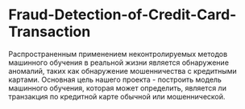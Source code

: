 # Fraud-Detection-of-Credit-Card-Transaction

Распространенным применением неконтролируемых методов машинного обучения в реальной жизни является обнаружение аномалий, таких как обнаружение мошенничества с кредитными картами. Основная цель нашего проекта - построить модель машинного обучения, которая может определить, является ли транзакция по кредитной карте обычной или мошеннической.
